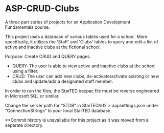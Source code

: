 # ASP-CRUD-Clubs
A three part series of projects for an Application Development Fundamentals course. 

This project uses a database of various tables used for a school. 
More specifically, it utilizes the 'Staff' and 'Clubs' tables to query and edit a list of active and inactive clubs at the fictional school.

Purpose: Create CRUD and QUERY pages.
- QUERY: The user is able to view active and inactive clubs at the school using a filter. 
- CRUD: The user can add new clubs, de-activate/activate existing or new clubs and update/add a designated staff member.

In order to run the files, the StarTED.bacpac file must be reverse engineered in Microsoft SQL or similar. 

Change the server path for "STDB" in StarTEDA02 > appsettings.json under "ConnectionStrings" to your local StarTED database. 

**Commit history is unavailable for this project as it was moved from a seperate directory.
